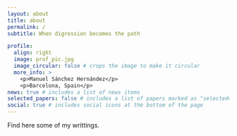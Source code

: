 ```yaml
---
layout: about
title: about
permalink: /
subtitle: When digression becomes the path

profile:
  align: right
  image: prof_pic.jpg
  image_circular: false # crops the image to make it circular
  more_info: >
    <p>Manuel Sánchez Hernández</p>
    <p>Barcelona, Spain</p>
news: true # includes a list of news items
selected_papers: false # includes a list of papers marked as "selected={true}"
social: true # includes social icons at the bottom of the page
---
```


Find here some of my writtings.
